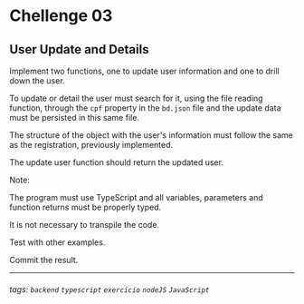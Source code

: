 # Chellenge 03

## User Update and Details

Implement two functions, one to update user information and one to drill down the user.

To update or detail the user must search for it, using the file reading function, through the `cpf` property in the `bd.json` file and the update data must be persisted in this same file.

The structure of the object with the user's information must follow the same as the registration, previously implemented.

The update user function should return the updated user.

Note:

The program must use TypeScript and all variables, parameters and function returns must be properly typed.

It is not necessary to transpile the code.

Test with other examples.

Commit the result.

---
###### tags: `backend` `typescript` `exercicio` `nodeJS` `JavaScript`